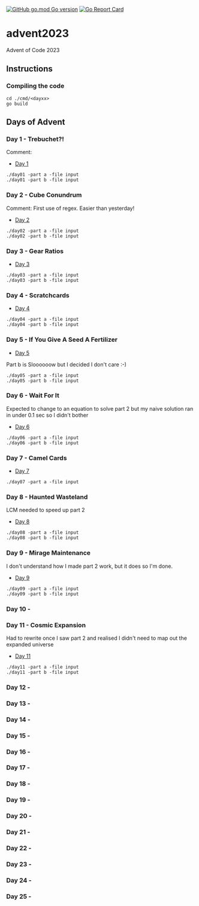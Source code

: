 [![GitHub go.mod Go version](https://img.shields.io/github/go-mod/go-version/notthehoople/AdventofCode-go/?color=blueviolet)](https://golang.org/doc/go1.17) [![Go Report Card](https://goreportcard.com/badge/github.com/notthehoople/AdventofCode-go/advent2023)](https://goreportcard.com/report/github.com/notthehoople/AdventofCode-go/advent2023)

# advent2023
Advent of Code 2023

## Instructions

### Compiling the code

```
cd ./cmd/<dayxx>
go build
```

## Days of Advent

### Day 1 - Trebuchet?!

Comment:

+ [Day 1](cmd/day01/day01.go)

```
./day01 -part a -file input
./day01 -part b -file input
```

### Day 2 - Cube Conundrum

Comment: First use of regex. Easier than yesterday!

+ [Day 2](cmd/day02/day02.go)

```
./day02 -part a -file input
./day02 -part b -file input
```

### Day 3 - Gear Ratios

+ [Day 3](cmd/day03/day03.go)

```
./day03 -part a -file input
./day03 -part b -file input
```

### Day 4 - Scratchcards

+ [Day 4](cmd/day04/day04.go)

```
./day04 -part a -file input
./day04 -part b -file input
```

### Day 5 - If You Give A Seed A Fertilizer

+ [Day 5](cmd/day05/day05.go)

Part b is Sloooooow but I decided I don't care :-)

```
./day05 -part a -file input
./day05 -part b -file input
```

### Day 6 - Wait For It

Expected to change to an equation to solve part 2 but my naive solution ran in under 0.1 sec so I didn't bother

+ [Day 6](cmd/day06/day06.go)

```
./day06 -part a -file input
./day06 -part b -file input
```

### Day 7 - Camel Cards

+ [Day 7](cmd/day07/day07.go)

```
./day07 -part a -file input
```

### Day 8 - Haunted Wasteland

LCM needed to speed up part 2

+ [Day 8](cmd/day08/day08.go)

```
./day08 -part a -file input
./day08 -part b -file input
```

### Day 9 - Mirage Maintenance

I don't understand how I made part 2 work, but it does so I'm done.

+ [Day 9](cmd/day09/day09.go)

```
./day09 -part a -file input
./day09 -part b -file input
```

### Day 10 -

### Day 11 - Cosmic Expansion

Had to rewrite once I saw part 2 and realised I didn't need to map out the expanded universe

+ [Day 11](cmd/day11/day11.go)

```
./day11 -part a -file input
./day11 -part b -file input
```

### Day 12 -
### Day 13 -
### Day 14 -
### Day 15 -
### Day 16 -
### Day 17 -
### Day 18 -
### Day 19 -
### Day 20 -
### Day 21 -
### Day 22 - 
### Day 23 - 
### Day 24 - 
### Day 25 -
